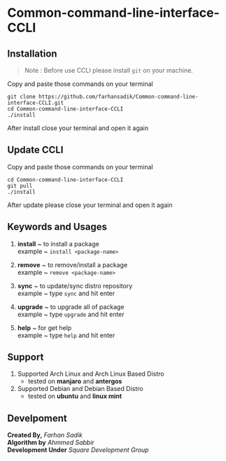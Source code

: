 # Common-command-line-interface-CCLI

## Installation

> Note : Before use CCLI please install `git` on your machine.

Copy and paste those commands on your terminal 
```
git clone https://github.com/farhansadik/Common-command-line-interface-CCLI.git
cd Common-command-line-interface-CCLI
./install
```
After install close your terminal and open it again

## Update CCLI
Copy and paste those commands on your terminal 
```
cd Common-command-line-interface-CCLI
git pull
./install
```
After update please close your terminal and open it again

## Keywords and Usages
 1. **install** ~ to install a package  <br>
 example ~ ```install <package-name>``` 
 
 2. **remove** ~ to remove/install a package <br>
 example ~ ```remove <package-name>``` 
 
 3. **sync** ~ to update/sync distro repository <br>
 example ~ type ```sync``` and hit enter 
 
 4. **upgrade** ~ to upgrade all of package <br>
 example ~ type ```upgrade``` and hit enter 

 5. **help** ~ for get help <br>
 example ~ type ```help``` and hit enter  
 
## Support 
 1. Supported Arch Linux and Arch Linux Based Distro
     * tested on **manjaro** and **antergos**
 2. Supported Debian and Debian Based Distro
     * tested on **ubuntu** and **linux mint**

## Develpoment
**Created By,** 
_Farhan Sadik_ <br>
**Algorithm by** 
_Ahmmed Sabbir_ <br>
**Development Under** 
_Square Development Group_
